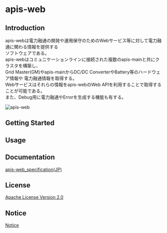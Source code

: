 # apis-web

## Introduction
apis-webは電力融通の開発や運用保守のためのWebサービス等に対して電力融通に関わる情報を提供する  
ソフトウェアである。  
apis-webはコミュニケーションラインに接続された複数のapis-mainと共にクラスタを構築し、  
Grid Master(GM)やapis-mainからDC/DC ConverterやBattery等のハードウェア情報や
電力融通情報を取得する。    
Webサービスはそれらの情報をapis-webのWeb APIを利用することで取得することが可能である。  
また、Debug用に電力融通やErrorを生成する機能も有する。  

![apis-web](https://user-images.githubusercontent.com/71874910/94901565-c8e41980-04d1-11eb-9c38-c751a6acbdd9.PNG)

## Getting Started


## Usage


## Documentation
[apis-web_specification(JP)](https://github.com/SonyCSL/apis-web/blob/master/doc/jp/apis-web_specification.md)



## License
[Apache License Version 2.0](https://github.com/oes-github/apis-web/blob/master/LICENSE)


## Notice
[Notice](https://github.com/oes-github/apis-web/blob/master/NOTICE.md)
